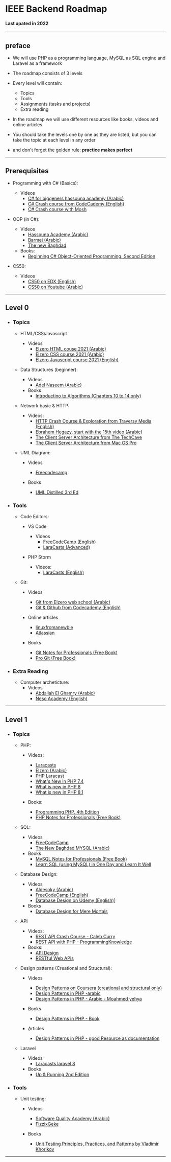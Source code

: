 
# IEEE Backend Roadmap

#### Last upated in 2022

---

## preface

- We will use PHP as a programming language, MySQL as SQL engine and Laravel as a framework
- The roadmap consists of 3 levels
- Every level will contain:
  - Topics
  - Tools
  - Assignments (tasks and projects)
  - Extra reading
- In the roadmap we will use different resources like books, videos and online articles
- You should take the levels one by one as they are listed, but you can take the topic at each level in any order

- and don't forget the golden rule: **practice makes perfect**

---

## Prerequisites

- Programming with C# (Basics):
  - Videos
    - [C# for biggeners hassouna academy (Arabic)](https://www.youtube.com/watch?v=q7_qSBw8FEY&list=PLHIfW1KZRIfm8nQAoJF5u2aV43tMRAAmr)
    - [C# Crash course from CodeCademy (English)](https://www.youtube.com/watch?v=GhQdlIFylQ8)
    - [C# Crash course with Mosh](https://www.youtube.com/watch?v=GhQdlIFylQ8)

- OOP (in C#):
  - Videos
    - [Hassouna Academy (Arabic)](https://www.youtube.com/watch?v=KAWY-8wFKRc&list=PLHIfW1KZRIfl6UP-PlUli03pokSc4af2S)
    - [Barmej (Arabic)](https://www.youtube.com/watch?v=rModMTu7_LY&list=PLkIliLHi5M4KANvzDWXsbfn52Z7vEBU-n)
    - [The new Baghdad](https://www.youtube.com/watch?v=N3CXL3IStfY&list=PLF8OvnCBlEY0UEgX-PDJduL5Tyv4Estam)
  - Books:
    - [Beginning C# Object-Oriented Programming, Second Edition](https://www.oreilly.com/library/view/beginning-c-object-oriented/9781430249351/)
  
- CS50:
  - Videos
    - [CS50 on EDX (English)](https://www.edx.org/course/introduction-computer-science-harvardx-cs50x)
    - [CS50 on Youtube (Arabic)](https://www.youtube.com/watch?v=pSc6RGEBLAQ&list=PLknwEmKsW8OvMsFbU9zo8oJCprAsgc4LO)

---

## Level 0

- ### Topics

  - HTML/CSS/Javascript
    - Videos
      - [Elzero HTML couse 2021 (Arabic)](https://www.youtube.com/watch?v=6QAELgirvjs&list=PLDoPjvoNmBAw_t_XWUFbBX-c9MafPk9ji)
      - [Elzero CSS course 2021 (Arabic)](https://www.youtube.com/watch?v=X1ulCwyhCVM&list=PLDoPjvoNmBAzjsz06gkzlSrlev53MGIKe)
      - [Elzero Javascript course 2021 (English)](https://www.youtube.com/watch?v=GM6dQBmc-Xg&list=PLDoPjvoNmBAx3kiplQR_oeDqLDBUDYwVv)

  - Data Structures (beginner):
    - Videos
      - [Adel Naseem (Arabic)](https://www.youtube.com/watch?v=owCqVRbZlbg&list=PLCInYL3l2AajqOUW_2SwjWeMwf4vL4RSp)
    - Books
      - [Introductino to Algorithms (Chapters 10 to 14 only)](https://mitpress.mit.edu/books/introduction-algorithms-fourth-edition)

  - Network basic & HTTP:
    - Videos:
      - [HTTP Crash Course & Exploration from  Traversy Media (English)](https://www.youtube.com/watch?v=iYM2zFP3Zn0)
      - [Ebrahem Hegazy, start with the 15th video (Arabic)](https://www.youtube.com/watch?v=PsdimP_-TKY)
      - [The Client Server Architecture from The TechCave](https://www.youtube.com/watch?v=L5BlpPU_muY)
      - [The Client Server Architecture from  Mac OS Pro](https://www.youtube.com/watch?v=Zfmk0GtANNs)

  - UML Diagram:
    - Videos
      - [Freecodecamp](https://www.youtube.com/watch?v=WnMQ8HlmeXc)

    - Books
      - [UML Distilled 3rd Ed](https://github.com/gcoronelc/PECI-Java-MAR-2015/blob/master/Recursos/UML%20Distilled%203rd%20Ed.pdf)

- ### Tools

  - Code Editors:
    - VS Code
      - Videos
        - [FreeCodeCamp (English)](https://www.youtube.com/watch?v=WPqXP_kLzpo)
        - [LaraCasts (Advanced)](https://laracasts.com/series/visual-studio-code-for-php-developers)

    - PHP Storm
      - Videos:
        - [LaraCasts (English)](https://laracasts.com/series/how-to-be-awesome-in-phpstorm)

  - Git:
    - Videos
      - [Git from Elzero web school (Arabic)](https://www.youtube.com/watch?v=ACOiGZoqC8w&list=PLDoPjvoNmBAw4eOj58MZPakHjaO3frVMF)
      - [Git & Github from Codecademy (English)](https://www.youtube.com/watch?v=RGOj5yH7evk)

    - Online articles
      - [linuxfromanewbie](https://linuxfromanoobie.wordpress.com/2018/04/07/git-an-introduction/)
      - [Atlassian](https://www.atlassian.com/git)

    - Books
      - [Git Notes for Professionals (Free Book)](https://books.goalkicker.com/GitBook/)
      - [Pro Git (Free Book)](https://git-scm.com/book/en/v2)

- ### Extra Reading

  - Computer archeticture:
    - Videos
      - [Abdallah El Ghamry (Arabic)](https://www.youtube.com/watch?v=xxby7rreUhA&list=PL8PzKiHptEaxCPT-usQ2G-8appO0uTvtu)
      - [Neso Academy (English)](https://www.youtube.com/watch?v=Ol8D69VKX2k&list=PLBlnK6fEyqRgLLlzdgiTUKULKJPYc0A4q)

---

## Level 1

- ### Topics

  - PHP:
    - Videos:
      - [Laracasts](https://laracasts.com/series/php-for-beginners)
      - [Elzero (Arabic)](https://www.youtube.com/playlist?list=PLDoPjvoNmBAzH72MTPuAAaYfReraNlQgM)
      - [PHP Laracast](https://laracasts.com/series/php-for-beginners )
      - [What's New in PHP 7.4](https://laracasts.com/series/whats-new-in-php-74)
      - [What is new in PHP 8](https://laracasts.com/series/php8-crash-course)
      - [What is new in PHP 8.1](https://laracasts.com/series/jeffreys-larabits/episodes/2)

    - Books:
      - [Programming PHP, 4th Edition](https://www.oreilly.com/library/view/programming-php-4th/9781492054122/)
      - [PHP Notes for Professionals (Free Book)](https://books.goalkicker.com/PHPBook/)

  - SQL:
    - Videos
      - [FreeCodeCamp](https://www.youtube.com/watch?v=HXV3zeQKqGY)
      - [The New Baghdad MYSQL (Arabic)](https://www.youtube.com/watch?v=Apq8FuGNODM&list=PLF8OvnCBlEY25O_Ql0CrgQUAc5NVYkWF2)
    - Books
      - [MySQL Notes for Professionals (Free Book)](https://books.goalkicker.com/MySQLBook/)
      - [Learn SQL (using MySQL) in One Day and Learn It Well](https://www.amazon.com/SQL-Beginners-Hands-Project-Project/dp/1731039662?_encoding=UTF8&qid=1628268685&sr=1-9&linkCode=sl1&tag=solutionsre04-20&linkId=6dfcf2bfc4e95af8907fd157b8e78e2c&language=en_US&ref_=as_li_ss_tl)

  - Database Design:
    - Videos
      - [Aldesoky (Arabic)](https://www.youtube.com/playlist?list=PL37D52B7714788190)
      - [FreeCodeCamp (English)](https://www.youtube.com/watch?v=ztHopE5Wnpc)
      - [Database Design on Udemy (English)](https://www.udemy.com/course/database-design-and-management/)]
    - Books
      - [Database Design for Mere Mortals](https://www.amazon.com/Database-Design-Mere-Mortals-Hands/dp/0201752840)

  - API
    - Videos:
      - [REST API Crash Course - Caleb Curry](https://www.youtube.com/watch?v=qbLc5a9jdXo)
      - [REST API with PHP - ProgrammingKnowledge](https://www.youtube.com/watch?v=2EJ03wM0erI&list=PLS1QulWo1RIYWjdoEC1WbT8W3XGGWVXfW)
    - Books:
      - [API Design](https://www.amazon.com/RESTful-API-Design-API-University-3/dp/1514735164)
      - [RESTful Web APIs](https://www.oreilly.com/library/view/restful-web-apis/9781449359713/)

  - Design patterns (Creational and Structural):
    - Videos
      - [Design Patterns on Coursera (creational and structural only)](https://www.coursera.org/learn/design-patterns?specialization=software-design-architecture)
      - [Design Patterns in PHP -arabic ](https://www.youtube.com/playlist?list=PLdYYj2XLw5BnpInmR103TyVwFd_CLI6IS)
      - [Design Patterns in PHP - Arabic - Moahmed yehya ](https://www.youtube.com/playlist?list=PLrwRNJX9gLs3oQyBoXtYimY7M5aSF0_oC)

    - Books
      - [Design Patterns in PHP - Book ](https://drive.google.com/file/d/1BmXIGt6CaMig1qXiqETQI5y3wsmh4N1z/view)

    - ِArticles
      - [Design Patterns in PHP - good Resource as documentation ](https://refactoring.guru/design-patterns)
  
  - Laravel
    - Videos
      - [Laracasts laravel 8](https://laracasts.com/series/laravel-8-from-scratch)
    - Books
      - [Up & Running 2nd Edition](https://www.oreilly.com/library/view/laravel-up/9781492041207/)

- ### Tools

  - Unit testing:
    - Videos
      - [Software Quality Academy (Arabic)](https://www.youtube.com/watch?v=FHVOvMiZcAk&list=PLQUxWr2rTswlHvRSphLEB0KU72w6dZzbq)
      - [FizzixGeke](https://www.youtube.com/watch?v=5QGs2DwlR-A&list=PLD9spk7mcCaVGpGjXSfQJJci8G7nwVF4O)

    - Books
      - [Unit Testing Principles, Practices, and Patterns by Vladimir Khorikov](https://www.oreilly.com/library/view/unit-testing-principles/9781617296277/)

---
